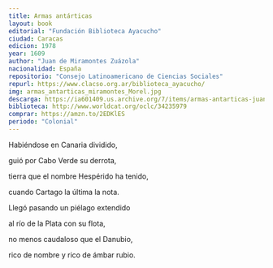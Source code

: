 ```yaml
---
title: Armas antárticas
layout: book
editorial: "Fundación Biblioteca Ayacucho"
ciudad: Caracas
edicion: 1978
year: 1609
author: "Juan de Miramontes Zuázola"
nacionalidad: España
repositorio: "Consejo Latinoamericano de Ciencias Sociales"
repurl: https://www.clacso.org.ar/biblioteca_ayacucho/
img: armas_antarticas_miramontes_Morel.jpg
descarga: https://ia601409.us.archive.org/7/items/armas-antarticas-juan-de-miramontes-y-zuazola/Armas_antarticas_Juan_de_Miramontes_y_Zuazola.pdf
biblioteca: http://www.worldcat.org/oclc/34235979
comprar: https://amzn.to/2EDKlES
periodo: "Colonial"
---
```

 

Habiéndose en Canaria dividido,
 
guió por Cabo Verde su derrota, 
 
tierra que el nombre Hespérido ha tenido,
 
cuando Cartago la última la nota.
 
Llegó pasando un piélago extendido
 
al río de la Plata con su flota,
 
no menos caudaloso que el Danubio,
 
rico de nombre y rico de ámbar rubio.
